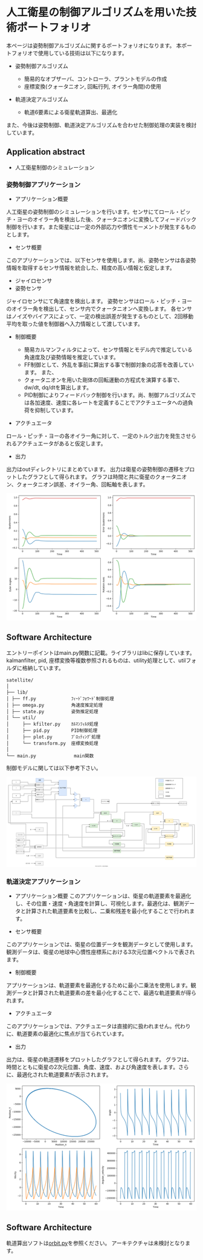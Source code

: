 # 人工衛星の制御アルゴリズムを用いた技術ポートフォリオ
本ページは姿勢制御アルゴリズムに関するポートフォリオになります。
本ポートフォリオで使用している技術は以下になります。

* 姿勢制御アルゴリズム
  * 簡易的なオブザーバ、コントローラ、プラントモデルの作成
  * 座標変換(クォータニオン, 回転行列, オイラー角間)の使用

* 軌道決定アルゴリズム
  * 軌道6要素による衛星軌道算出、最適化

また、今後は姿勢制御、軌道決定アルゴリズムを合わせた制御処理の実装を検討しています。

## Application abstract
* 人工衛星制御のシミュレーション

### 姿勢制御アプリケーション
* アプリケーション概要

人工衛星の姿勢制御のシミュレーションを行います。センサにてロール・ピッチ・ヨーのオイラー角を検出した後、クォータニオンに変換してフィードバック制御を行います。また衛星には一定の外部応力や慣性モーメントが発生するものとします。

* センサ概要

このアプリケーションでは、以下センサを使用します。尚、姿勢センサは各姿勢情報を取得するセンサ情報を統合した、精度の高い情報と仮定します。
  * ジャイロセンサ
  * 姿勢センサ

ジャイロセンサにて角速度を検出します。
姿勢センサはロール・ピッチ・ヨーのオイラー角を検出して、センサ内でクォータニオンへ変換します。
各センサはノイズやバイアスによって、一定の検出誤差が発生するものとして、2回移動平均を取った値を制御器へ入力情報として渡しています。

* 制御概要

  * 簡易カルマンフィルタによって、センサ情報とモデル内で推定している角速度及び姿勢情報を推定しています。
  * FF制御として、外乱を事前に算出する事で制御対象の応答を改善しています。
また、
  * クォータニオンを用いた剛体の回転運動の方程式を演算する事で、dw/dt, dq/dtを算出します。
  * PID制御によりフィードバック制御を行います。尚、制御アルゴリズムでは各加速度、速度に各レートを定義することでアクチュエータへの過負荷を抑制しています。


* アクチュエータ

ロール・ピッチ・ヨーの各オイラー角に対して、一定のトルク出力を発生させられるアクチュエータがあると仮定します。

* 出力

出力はoutディレクトリにまとめています。
出力は衛星の姿勢制御の遷移をプロットしたグラフとして得られます。
グラフは時間と共に衛星のクォータニオン、クォータニオン誤差、オイラー角、回転軸を表します。

![](out/combined_graph.png)


## Software Architecture

エントリーポイントはmain.py関数に記載。ライブラリはlibに保存しています。kalmanfilter, pid, 座標変換等複数参照されるものは、utility処理として、utilフォルダに格納しています。

`````
satellite/
│
├── lib/
│ ├── ff.py             ﾌｨｰﾄﾞﾌｫﾜｰﾄﾞ制御処理
│ ├── omega.py          角速度推定処理
│ ├── state.py          姿勢推定処理
│ └── util/
│     ├── kfilter.py    ｶﾙﾏﾝﾌｨﾙﾀ処理
│     ├── pid.py        PID制御処理
│     ├── plot.py       ﾌﾟﾛｯﾃｨﾝｸﾞ処理
│     └── transform.py  座標変換処理
│
└── main.py              main関数
`````

制御モデルに関しては以下参考下さい。

![](out/satellite.drawio.svg)


### 軌道決定アプリケーション
* アプリケーション概要
このアプリケーションは、衛星の軌道要素を最適化し、その位置・速度・角速度を計算し、可視化します。最適化は、観測データと計算された軌道要素を比較し、二乗和残差を最小化することで行われます。

* センサ概要

このアプリケーションでは、衛星の位置データを観測データとして使用します。観測データは、衛星の地球中心慣性座標系における3次元位置ベクトルで表されます。

* 制御概要

アプリケーションは、軌道要素を最適化するために最小二乗法を使用します。観測データと計算された軌道要素の差を最小化することで、最適な軌道要素が得られます。

* アクチュエータ

このアプリケーションでは、アクチュエータは直接的に扱われません。代わりに、軌道要素の最適化に焦点が当てられています。

* 出力

出力は、衛星の軌道遷移をプロットしたグラフとして得られます。
グラフは、時間とともに衛星の2次元位置、角度、速度、および角速度を表します。さらに、最適化された軌道要素が表示されます。

![](orbit/combined_graph.png)

## Software Architecture

軌道算出ソフトは[orbit.py](orbit/orbit.py)を参照ください。
アーキテクチャは未検討となります。
